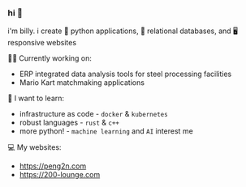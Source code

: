 ### hi 👋

i'm billy. i create 🐍 python applications, 💾 relational databases, and 🖥️ responsive websites

👩‍💻 Currently working on:
- ERP integrated data analysis tools for steel processing facilities
- Mario Kart matchmaking applications

🌱 I want to learn: 
- infrastructure as code - `docker` & `kubernetes`
- robust languages - `rust` & `c++`
- more python! - `machine learning` and `AI` interest me

💻 My websites:
- https://peng2n.com
- https://200-lounge.com

<!--
**billypom/billypom** is a ✨ _special_ ✨ repository because its `README.md` (this file) appears on your GitHub profile.

Here are some ideas to get you started:

- 🔭 I’m currently working on ...
- 🌱 I’m currently learning ...
- 👯 I’m looking to collaborate on ...
- 🤔 I’m looking for help with ...
- 💬 Ask me about ...
- 📫 How to reach me: ...
- 😄 Pronouns: he/him
- ⚡ Fun fact: ...
-->
